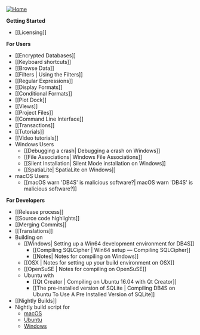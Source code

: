 [![Home](https://raw.githubusercontent.com/wiki/sqlitebrowser/sqlitebrowser/images/db4s.ico)](https://github.com/sqlitebrowser/sqlitebrowser/wiki "Home")

**Getting Started**
- [[Licensing]]

**For Users**
- [[Encrypted Databases]]
- [[Keyboard shortcuts]]
- [[Browse Data]]
- [[Filters | Using the Filters]]
- [[Regular Expressions]]
- [[Display Formats]]
- [[Conditional Formats]]
- [[Plot Dock]]
- [[Views]]
- [[Project Files]]
- [[Command Line Interface]]
- [[Transactions]]
- [[Tutorials]]
- [[Video tutorials]]
- Windows Users
  - [[Debugging a crash| Debugging a crash on Windows]]
  - [[File Associations| Windows File Associations]]
  - [[Silent Installation| Silent Mode installation on Windows]]
  - [[SpatiaLite| SpatiaLite on Windows]]
- macOS Users
  - [[macOS warn 'DB4S' is malicious software?| macOS warn 'DB4S' is malicious software?]]

**For Developers**
- [[Release process]]
- [[Source code highlights]]
- [[Merging Commits]]
- [[Translations]]
- Building on
  - [[Windows| Setting up a Win64 development environment for DB4S]]
    - [[Compiling SQLCipher | Win64 setup — Compiling SQLCipher]]
    - [[Notes| Notes for compiling on Windows]]
  - [[OSX | Notes for setting up your build environment on OSX]]
  - [[OpenSuSE | Notes for compiling on OpenSuSE]]
  - Ubuntu with
    - [[Qt Creator | Compiling on Ubuntu 16.04 with Qt Creator]]
    - [[The pre-installed version of SQLite | Compiling DB4S on Ubuntu To Use A Pre Installed Version of SQLite]]
- [[Nightly Builds]]
- Nightly build script for
  - [macOS](https://github.com/sqlitebrowser/sqlitebrowser/blob/master/installer/macos/build_sqlitebrowser_nightly.sh)
  - [Ubuntu](https://github.com/deepsidhu1313/db4s-build-ppa-packages)
  - [Windows](https://github.com/sqlitebrowser/sqlitebrowser/tree/master/installer/windows/nightly_build_scripts)